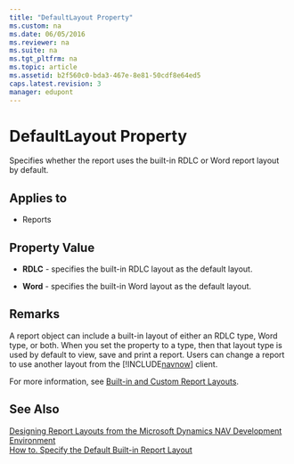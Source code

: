 ```yaml
---
title: "DefaultLayout Property"
ms.custom: na
ms.date: 06/05/2016
ms.reviewer: na
ms.suite: na
ms.tgt_pltfrm: na
ms.topic: article
ms.assetid: b2f560c0-bda3-467e-8e81-50cdf8e64ed5
caps.latest.revision: 3
manager: edupont
---
```

# DefaultLayout Property
Specifies whether the report uses the built\-in RDLC or Word report layout by default.  
  
## Applies to  
  
-   Reports  
  
## Property Value  
  
-   **RDLC** \- specifies the built\-in RDLC layout as the default layout.  
  
-   **Word** \- specifies the built\-in Word layout as the default layout.  
  
## Remarks  
 A report object can include a built\-in layout of either an RDLC type, Word type, or both. When you set the property to a type, then that layout type is used by default to view, save and print a report. Users can change a report to use another layout from the [!INCLUDE[navnow](../dynamics-nav/includes/navnow_md.md)] client.  
  
 For more information, see [Built-in and Custom Report Layouts](../dynamics-nav/Designing-Report-Layouts-from-the-Microsoft-Dynamics-NAV-Development-Environment.md#BuilinCustomLayouts).  
  
## See Also  
 [Designing Report Layouts from the Microsoft Dynamics NAV Development Environment](../dynamics-nav/Designing-Report-Layouts-from-the-Microsoft-Dynamics-NAV-Development-Environment.md)   
 [How to. Specify the Default Built\-in Report Layout](../dynamics-nav/How-to.-Specify-the-Default-Built-in-Report-Layout.md)